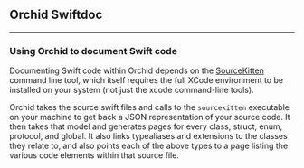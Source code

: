 ## Orchid Swiftdoc
---

### Using Orchid to document Swift code

Documenting Swift code within Orchid depends on the [SourceKitten](https://github.com/jpsim/SourceKitten) command line
tool, which itself requires the full XCode environment to be installed on your system (not just the xcode command-line 
tools).

Orchid takes the source swift files and calls to the `sourcekitten` executable on your machine to get back a JSON 
representation of your source code. It then takes that model and generates pages for every class, struct, enum, 
protocol, and global. It also links typealiases and extensions to the classes they relate to, and also points each of 
the above types to a page listing the various code elements within that source file.